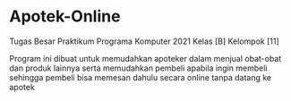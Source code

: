 # Apotek-Online
Tugas Besar Praktikum Programa Komputer 2021 Kelas [B]
Kelompok [11]

Program ini dibuat untuk memudahkan apoteker dalam menjual obat-obat dan produk lainnya serta memudahkan pembeli apabila ingin membeli sehingga pembeli bisa memesan dahulu secara online tanpa datang ke apotek


